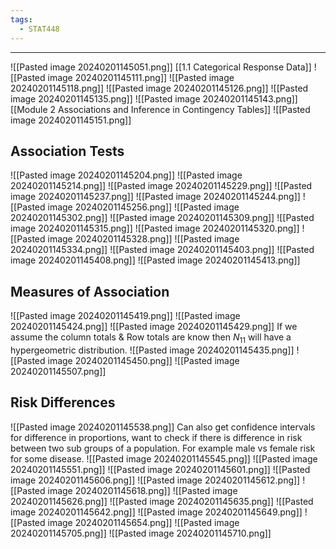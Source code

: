 ```yaml
---
tags:
  - STAT448
---
```

---
![[Pasted image 20240201145051.png]]
[[1.1 Categorical Response Data]]
![[Pasted image 20240201145111.png]]
![[Pasted image 20240201145118.png]]
![[Pasted image 20240201145126.png]]
![[Pasted image 20240201145135.png]]
![[Pasted image 20240201145143.png]]
[[Module 2 Associations and Inference in Contingency Tables]]
![[Pasted image 20240201145151.png]]

## Association Tests
![[Pasted image 20240201145204.png]]
![[Pasted image 20240201145214.png]]
![[Pasted image 20240201145229.png]]
![[Pasted image 20240201145237.png]]
![[Pasted image 20240201145244.png]]
![[Pasted image 20240201145256.png]]
![[Pasted image 20240201145302.png]]
![[Pasted image 20240201145309.png]]
![[Pasted image 20240201145315.png]]
![[Pasted image 20240201145320.png]]
![[Pasted image 20240201145328.png]]
![[Pasted image 20240201145334.png]]
![[Pasted image 20240201145403.png]]
![[Pasted image 20240201145408.png]]
![[Pasted image 20240201145413.png]]
## Measures of Association
![[Pasted image 20240201145419.png]]
![[Pasted image 20240201145424.png]]
![[Pasted image 20240201145429.png]]
If we assume the column totals & Row totals are know then $N_{11}$ will have a hypergeometric distribution.
![[Pasted image 20240201145435.png]]
![[Pasted image 20240201145450.png]]
![[Pasted image 20240201145507.png]]
## Risk Differences
![[Pasted image 20240201145538.png]]
Can also get confidence intervals for difference in proportions, want to check if there is difference in risk between two sub groups of a population. For example male vs female risk for some disease.
![[Pasted image 20240201145545.png]]
![[Pasted image 20240201145551.png]]
![[Pasted image 20240201145601.png]]
![[Pasted image 20240201145606.png]]
![[Pasted image 20240201145612.png]]
![[Pasted image 20240201145618.png]]
![[Pasted image 20240201145626.png]]
![[Pasted image 20240201145635.png]]
![[Pasted image 20240201145642.png]]
![[Pasted image 20240201145649.png]]
![[Pasted image 20240201145654.png]]
![[Pasted image 20240201145705.png]]
![[Pasted image 20240201145710.png]]
